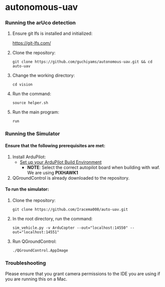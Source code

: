 # autonomous-uav

### Running the arUco detection
1. Ensure git lfs is installed and initialized:

    https://git-lfs.com/
2. Clone the repository:

    `git clone https://github.com/guchiyams/autonomous-uav.git && cd auto-uav`
3. Change the working directory:

    `cd vision`
4. Run the command:

    `source helper.sh`
5. Run the main program:

    `run`


### Running the Simulator
#### Ensure that the following prerequisites are met:
1. Install ArduPilot:
    - [Set up your ArduPilot Build Environment](https://ardupilot.org/dev/docs/building-setup-linux.html#building-setup-linux)
      - **NOTE**: Select the correct autopilot board when building with waf. We are using **PIXHAWK1**
2. QGroundControl is already downloaded to the repository.
#### To run the simulator:
1. Clone the repository: 

    `git clone https://github.com/Iracema008/auto-uav.git`

2. In the root directory, run the command:

    `sim_vehicle.py -v ArduCopter --out="localhost:14550" --out="localhost:14551"`
3. Run QGroundControl:

    `./QGroundControl.AppImage`

### Troubleshooting

Please ensure that you grant camera permissions to the IDE you are using if you are running this on a Mac.
